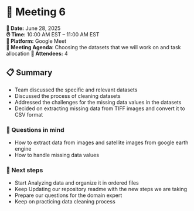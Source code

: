 # 📝 Meeting 6

**📅 Date:** June 28, 2025  
**⏰ Time:** 10:00 AM EST – 11:00 AM EST  
**📍 Platform:** Google Meet  
**📜 Meeting Agenda**: Choosing the datasets that we will work on and task allocation
**👥 Attendees:** 4

## 📋 Summary

- Team discussed the specific and relevant datasets
- Discussed the process of cleaning datasets
- Addressed the challenges for the missing data values in the datasets
- Decided on extracting missing data from TIFF images and convert it to CSV format

### 📑 Questions in mind

- How to extract data from images and satellite images from google earth engine
- How to handle missing data values

### 🚀 Next steps

- Start Analyzing data and organize it in ordered files
- Keep Updating our repository readme with the new steps we are taking
- Prepare our questions for the domain expert
- Keep on practicing data cleaning process
